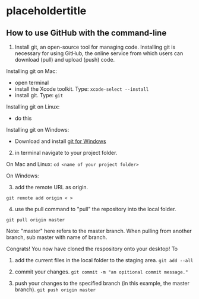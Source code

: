 # placeholdertitle


## How to use GitHub with the command-line

1. Install git, an open-source tool for managing code. Installing git is necessary for using GitHub, the online service from which users can download (pull) and upload (push) code. 

Installing git on Mac:
 - open terminal
 - install the Xcode toolkit. Type: `xcode-select --install`
 - install git. Type: `git`

Installing git on Linux: 
 - do this 

Installing git on Windows:
 - Download and install [git for Windows](https://git-scm.com/downloads) 

2. in terminal navigate to your project folder. 

On Mac and Linux:
`cd <name of your project folder>`


On Windows:

3. add the remote URL as origin.

`git remote add origin < >`


4. use the pull command to "pull" the repository into the local folder. 

`git pull origin master`

Note: "master" here refers to the master branch. When pulling from another branch, sub master with name of branch.

Congrats! You now have cloned the respository onto your desktop! 
To 

1. add the current files in the local folder to the staging area. 
`git add --all`

2. commit your changes. 
`git commit -m "an opitional commit message."`

3. push your changes to the specified branch (in this example, the master branch). 
`git push origin master`









